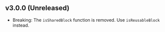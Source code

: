 ## v3.0.0 (Unreleased)

- Breaking: The `isSharedBlock` function is removed. Use `isReusableBlock` instead.

